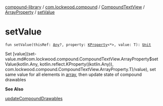 [compound-library](../../../index.md) / [com.lockwood.compound](../../index.md) / [CompoundTextView](../index.md) / [ArrayProperty](index.md) / [setValue](./set-value.md)

# setValue

`fun setValue(thisRef: `[`Any`](https://kotlinlang.org/api/latest/jvm/stdlib/kotlin/-any/index.html)`?, property: `[`KProperty`](https://kotlinlang.org/api/latest/jvm/stdlib/kotlin.reflect/-k-property/index.html)`<*>, value: T): `[`Unit`](https://kotlinlang.org/api/latest/jvm/stdlib/kotlin/-unit/index.html)

Set [value](set-value.md#com.lockwood.compound.CompoundTextView.ArrayProperty$setValue(kotlin.Any, kotlin.reflect.KProperty((kotlin.Any)), com.lockwood.compound.CompoundTextView.ArrayProperty.T)/value), set same value for all elements in [array](#), then update state of compound drawables

**See Also**

[updateCompoundDrawables](../update-compound-drawables.md)

